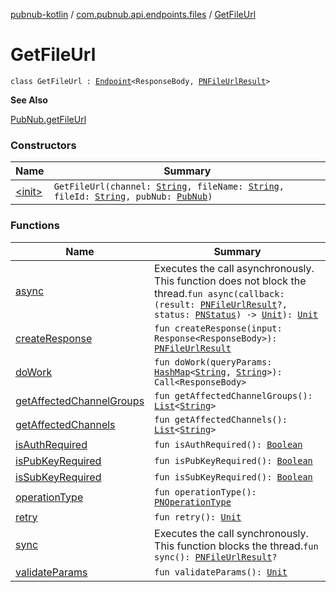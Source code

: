 [pubnub-kotlin](../../index.md) / [com.pubnub.api.endpoints.files](../index.md) / [GetFileUrl](./index.md)

# GetFileUrl

`class GetFileUrl : `[`Endpoint`](../../com.pubnub.api/-endpoint/index.md)`<ResponseBody, `[`PNFileUrlResult`](../../com.pubnub.api.models.consumer.files/-p-n-file-url-result/index.md)`>`

**See Also**

[PubNub.getFileUrl](../../com.pubnub.api/-pub-nub/get-file-url.md)

### Constructors

| Name | Summary |
|---|---|
| [&lt;init&gt;](-init-.md) | `GetFileUrl(channel: `[`String`](https://kotlinlang.org/api/latest/jvm/stdlib/kotlin/-string/index.html)`, fileName: `[`String`](https://kotlinlang.org/api/latest/jvm/stdlib/kotlin/-string/index.html)`, fileId: `[`String`](https://kotlinlang.org/api/latest/jvm/stdlib/kotlin/-string/index.html)`, pubNub: `[`PubNub`](../../com.pubnub.api/-pub-nub/index.md)`)` |

### Functions

| Name | Summary |
|---|---|
| [async](async.md) | Executes the call asynchronously. This function does not block the thread.`fun async(callback: (result: `[`PNFileUrlResult`](../../com.pubnub.api.models.consumer.files/-p-n-file-url-result/index.md)`?, status: `[`PNStatus`](../../com.pubnub.api.models.consumer/-p-n-status/index.md)`) -> `[`Unit`](https://kotlinlang.org/api/latest/jvm/stdlib/kotlin/-unit/index.html)`): `[`Unit`](https://kotlinlang.org/api/latest/jvm/stdlib/kotlin/-unit/index.html) |
| [createResponse](create-response.md) | `fun createResponse(input: Response<ResponseBody>): `[`PNFileUrlResult`](../../com.pubnub.api.models.consumer.files/-p-n-file-url-result/index.md) |
| [doWork](do-work.md) | `fun doWork(queryParams: `[`HashMap`](https://kotlinlang.org/api/latest/jvm/stdlib/kotlin.collections/-hash-map/index.html)`<`[`String`](https://kotlinlang.org/api/latest/jvm/stdlib/kotlin/-string/index.html)`, `[`String`](https://kotlinlang.org/api/latest/jvm/stdlib/kotlin/-string/index.html)`>): Call<ResponseBody>` |
| [getAffectedChannelGroups](get-affected-channel-groups.md) | `fun getAffectedChannelGroups(): `[`List`](https://kotlinlang.org/api/latest/jvm/stdlib/kotlin.collections/-list/index.html)`<`[`String`](https://kotlinlang.org/api/latest/jvm/stdlib/kotlin/-string/index.html)`>` |
| [getAffectedChannels](get-affected-channels.md) | `fun getAffectedChannels(): `[`List`](https://kotlinlang.org/api/latest/jvm/stdlib/kotlin.collections/-list/index.html)`<`[`String`](https://kotlinlang.org/api/latest/jvm/stdlib/kotlin/-string/index.html)`>` |
| [isAuthRequired](is-auth-required.md) | `fun isAuthRequired(): `[`Boolean`](https://kotlinlang.org/api/latest/jvm/stdlib/kotlin/-boolean/index.html) |
| [isPubKeyRequired](is-pub-key-required.md) | `fun isPubKeyRequired(): `[`Boolean`](https://kotlinlang.org/api/latest/jvm/stdlib/kotlin/-boolean/index.html) |
| [isSubKeyRequired](is-sub-key-required.md) | `fun isSubKeyRequired(): `[`Boolean`](https://kotlinlang.org/api/latest/jvm/stdlib/kotlin/-boolean/index.html) |
| [operationType](operation-type.md) | `fun operationType(): `[`PNOperationType`](../../com.pubnub.api.enums/-p-n-operation-type/index.md) |
| [retry](retry.md) | `fun retry(): `[`Unit`](https://kotlinlang.org/api/latest/jvm/stdlib/kotlin/-unit/index.html) |
| [sync](sync.md) | Executes the call synchronously. This function blocks the thread.`fun sync(): `[`PNFileUrlResult`](../../com.pubnub.api.models.consumer.files/-p-n-file-url-result/index.md)`?` |
| [validateParams](validate-params.md) | `fun validateParams(): `[`Unit`](https://kotlinlang.org/api/latest/jvm/stdlib/kotlin/-unit/index.html) |
